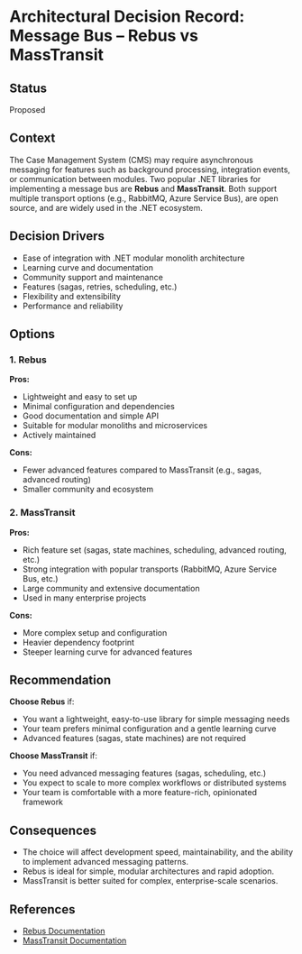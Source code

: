 # Architectural Decision Record: Message Bus – Rebus vs MassTransit

## Status

Proposed

## Context

The Case Management System (CMS) may require asynchronous messaging for features such as background processing, integration events, or communication between modules. Two popular .NET libraries for implementing a message bus are **Rebus** and **MassTransit**. Both support multiple transport options (e.g., RabbitMQ, Azure Service Bus), are open source, and are widely used in the .NET ecosystem.

## Decision Drivers

- Ease of integration with .NET modular monolith architecture
- Learning curve and documentation
- Community support and maintenance
- Features (sagas, retries, scheduling, etc.)
- Flexibility and extensibility
- Performance and reliability

## Options

### 1. Rebus

**Pros:**
- Lightweight and easy to set up
- Minimal configuration and dependencies
- Good documentation and simple API
- Suitable for modular monoliths and microservices
- Actively maintained

**Cons:**
- Fewer advanced features compared to MassTransit (e.g., sagas, advanced routing)
- Smaller community and ecosystem

### 2. MassTransit

**Pros:**
- Rich feature set (sagas, state machines, scheduling, advanced routing, etc.)
- Strong integration with popular transports (RabbitMQ, Azure Service Bus, etc.)
- Large community and extensive documentation
- Used in many enterprise projects

**Cons:**
- More complex setup and configuration
- Heavier dependency footprint
- Steeper learning curve for advanced features

## Recommendation

**Choose Rebus** if:
- You want a lightweight, easy-to-use library for simple messaging needs
- Your team prefers minimal configuration and a gentle learning curve
- Advanced features (sagas, state machines) are not required

**Choose MassTransit** if:
- You need advanced messaging features (sagas, scheduling, etc.)
- You expect to scale to more complex workflows or distributed systems
- Your team is comfortable with a more feature-rich, opinionated framework

## Consequences

- The choice will affect development speed, maintainability, and the ability to implement advanced messaging patterns.
- Rebus is ideal for simple, modular architectures and rapid adoption.
- MassTransit is better suited for complex, enterprise-scale scenarios.

## References

- [Rebus Documentation](https://github.com/rebus-org/Rebus/wiki)
- [MassTransit Documentation](https://masstransit.io/documentation/)